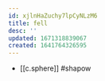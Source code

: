 ```yaml
---
id: xjlnHaZuchy7lpCyNLzM6
title: fell
desc: ''
updated: 1671318839067
created: 1641764326595
---
```




- [[c.sphere]] #shapow
